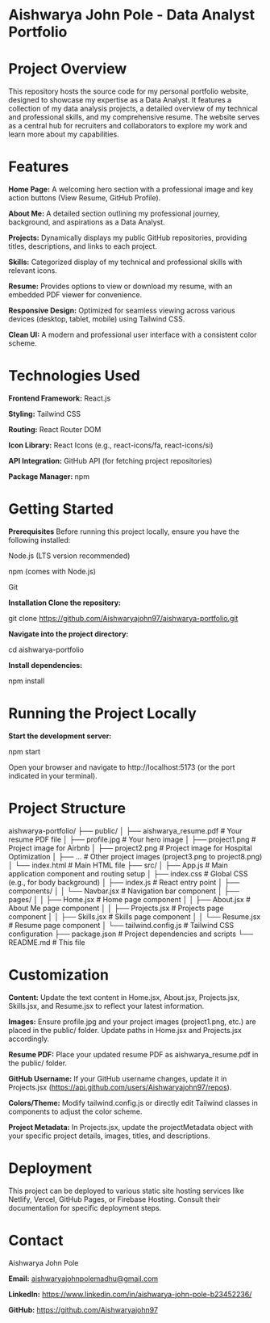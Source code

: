 # Aishwarya John Pole - Data Analyst Portfolio
# Project Overview
This repository hosts the source code for my personal portfolio website, designed to showcase my expertise as a Data Analyst. It features a collection of my data analysis projects, a detailed overview of my technical and professional skills, and my comprehensive resume. The website serves as a central hub for recruiters and collaborators to explore my work and learn more about my capabilities.

# Features
**Home Page:** A welcoming hero section with a professional image and key action buttons (View Resume, GitHub Profile).

**About Me:** A detailed section outlining my professional journey, background, and aspirations as a Data Analyst.

**Projects:** Dynamically displays my public GitHub repositories, providing titles, descriptions, and links to each project.

**Skills:** Categorized display of my technical and professional skills with relevant icons.

**Resume:** Provides options to view or download my resume, with an embedded PDF viewer for convenience.

**Responsive Design:** Optimized for seamless viewing across various devices (desktop, tablet, mobile) using Tailwind CSS.

**Clean UI:** A modern and professional user interface with a consistent color scheme.

# Technologies Used
**Frontend Framework:** React.js

**Styling:** Tailwind CSS

**Routing:** React Router DOM

**Icon Library:** React Icons (e.g., react-icons/fa, react-icons/si)

**API Integration:** GitHub API (for fetching project repositories)

**Package Manager:** npm

# Getting Started
**Prerequisites**
Before running this project locally, ensure you have the following installed:

Node.js (LTS version recommended)

npm (comes with Node.js)

Git

**Installation
Clone the repository:**

git clone https://github.com/Aishwaryajohn97/aishwarya-portfolio.git

**Navigate into the project directory:**

cd aishwarya-portfolio

**Install dependencies:**

npm install

# Running the Project Locally
**Start the development server:**

npm start

Open your browser and navigate to http://localhost:5173 (or the port indicated in your terminal).

# Project Structure
aishwarya-portfolio/
├── public/
│   ├── aishwarya_resume.pdf  # Your resume PDF file
│   ├── profile.jpg           # Your hero image
│   ├── project1.png          # Project image for Airbnb
│   ├── project2.png          # Project image for Hospital Optimization
│   ├── ...                   # Other project images (project3.png to project8.png)
│   └── index.html            # Main HTML file
├── src/
│   ├── App.js                # Main application component and routing setup
│   ├── index.css             # Global CSS (e.g., for body background)
│   ├── index.js              # React entry point
│   ├── components/
│   │   └── Navbar.jsx        # Navigation bar component
│   ├── pages/
│   │   ├── Home.jsx          # Home page component
│   │   ├── About.jsx         # About Me page component
│   │   ├── Projects.jsx      # Projects page component
│   │   ├── Skills.jsx        # Skills page component
│   │   └── Resume.jsx        # Resume page component
│   └── tailwind.config.js    # Tailwind CSS configuration
├── package.json              # Project dependencies and scripts
└── README.md                 # This file

# Customization
**Content:** Update the text content in Home.jsx, About.jsx, Projects.jsx, Skills.jsx, and Resume.jsx to reflect your latest information.

**Images:** Ensure profile.jpg and your project images (project1.png, etc.) are placed in the public/ folder. Update paths in Home.jsx and Projects.jsx accordingly.

**Resume PDF:** Place your updated resume PDF as aishwarya_resume.pdf in the public/ folder.

**GitHub Username:** If your GitHub username changes, update it in Projects.jsx (https://api.github.com/users/Aishwaryajohn97/repos).

**Colors/Theme:** Modify tailwind.config.js or directly edit Tailwind classes in components to adjust the color scheme.

**Project Metadata:** In Projects.jsx, update the projectMetadata object with your specific project details, images, titles, and descriptions.

# Deployment
This project can be deployed to various static site hosting services like Netlify, Vercel, GitHub Pages, or Firebase Hosting. Consult their documentation for specific deployment steps.

# Contact
Aishwarya John Pole

**Email:** aishwaryajohnpolemadhu@gmail.com

**LinkedIn:** https://www.linkedin.com/in/aishwarya-john-pole-b23452236/

**GitHub:** https://github.com/Aishwaryajohn97
